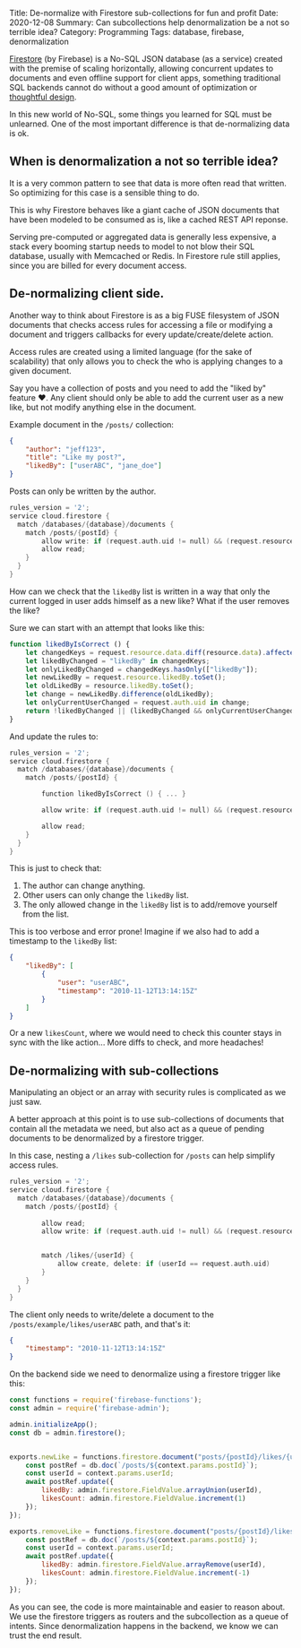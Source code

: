 Title: De-normalize with Firestore sub-collections for fun and profit
Date: 2020-12-08
Summary: Can subcollections help denormalization be a not so terrible idea?
Category: Programming
Tags: database, firebase, denormalization

[Firestore][0] (by Firebase) is a No-SQL JSON database (as a service) created with the premise of scaling horizontally, allowing concurrent updates to documents and even offline support for client apps, something traditional SQL backends cannot do without a good amount of optimization or [thoughtful design][1].

In this new world of No-SQL, some things you learned for SQL must be unlearned. One of the most important difference is that de-normalizing data is ok.


## When is denormalization a not so terrible idea?

It is a very common pattern to see that data is more often read that written. So optimizing for this case is a sensible thing to do.

This is why Firestore behaves like a giant cache of JSON documents that have been modeled to be consumed as is, like a cached REST API reponse.

Serving pre-computed or aggregated data is generally less expensive, a stack every booming startup needs to model to not blow their SQL database, usually with Memcached or Redis. In Firestore rule still applies, since you are billed for every document access.

## De-normalizing client side.

Another way to think about Firestore is as a big FUSE filesystem of JSON documents that checks access rules for accessing a file or modifying a document and triggers callbacks for every update/create/delete action.

Access rules are created using a limited language (for the sake of scalability) that only allows you to check the who is applying changes to a given document.

Say you have a collection of posts and you need to add the "liked by" feature ♥. Any client should only be able to add the current user as a new like, but not modify anything else in the document.

Example document in the `/posts/` collection:

```json
{
	"author": "jeff123",
	"title": "Like my post?",
	"likedBy": ["userABC", "jane_doe"]
}
```

Posts can only be written by the author. 

```c
rules_version = '2';
service cloud.firestore {
  match /databases/{database}/documents {
    match /posts/{postId} {
      	allow write: if (request.auth.uid != null) && (request.resource.author == request.auth.uid);
		allow read;
	}
  }
}
```

How can we check that the `likedBy` list is written in a way that only the current logged in user adds himself as a new like? What if the user removes the like?

Sure we can start with an attempt that looks like this:

```js
function likedByIsCorrect () {
	let changedKeys = request.resource.data.diff(resource.data).affectedKeys();
	let likedByChanged = "likedBy" in changedKeys;
	let onlyLikedByChanged = changedKeys.hasOnly(["likedBy"]);
	let newLikedBy = request.resource.likedBy.toSet();
	let oldLikedBy = resource.likedBy.toSet();
	let change = newLikedBy.difference(oldLikedBy);
	let onlyCurrentUserChanged = request.auth.uid in change;
	return !likedByChanged || (likedByChanged && onlyCurrentUserChanged);
}
```

And update the rules to:

```c
rules_version = '2';
service cloud.firestore {
  match /databases/{database}/documents {
    match /posts/{postId} {

		function likedByIsCorrect () { ... }

      	allow write: if (request.auth.uid != null) && (request.resource.author == request.auth.uid) || likedByIsCorrect();

		allow read;
	}
  }
}
```

This is just to check that:

1. The author can change anything.
2. Other users can only change the `likedBy` list.
3. The only allowed change in the `likedBy` list is to add/remove yourself from the list.

This is too verbose and error prone! Imagine if we also had to add a timestamp to the `likedBy` list:

```json
{
	"likedBy": [
		{
			"user": "userABC",
			"timestamp": "2010-11-12T13:14:15Z"
		}
	]
}
```

Or a new `likesCount`, where we would need to check this counter stays in sync with the like action... More diffs to check, and more headaches!

## De-normalizing with sub-collections

Manipulating an object or an array with security rules is complicated as we just saw.

A better approach at this point is to use sub-collections of documents that contain all the metadata we need, but also act as a queue of pending documents to be denormalized by a firestore trigger.

In this case, nesting a `/likes` sub-collection for `/posts` can help simplify access rules.

```c
rules_version = '2';
service cloud.firestore {
  match /databases/{database}/documents {
    match /posts/{postId} {
		
		allow read;
      	allow write: if (request.auth.uid != null) && (request.resource.author == request.auth.uid);


      	match /likes/{userId} {
        	allow create, delete: if (userId == request.auth.uid)
      	}
	}
  }
}
```

The client only needs to write/delete a document to the `/posts/example/likes/userABC` path, and that's it:

```json
{
	"timestamp": "2010-11-12T13:14:15Z"
}
```

On the backend side we need to denormalize using a firestore trigger like this:

```js
const functions = require('firebase-functions');
const admin = require('firebase-admin');

admin.initializeApp();
const db = admin.firestore();


exports.newLike = functions.firestore.document("posts/{postId}/likes/{userId}").onCreate(async (snapshot, context) => {
    const postRef = db.doc(`/posts/${context.params.postId}`);
    const userId = context.params.userId;
    await postRef.update({ 
		likedBy: admin.firestore.FieldValue.arrayUnion(userId),
		likesCount: admin.firestore.FieldValue.increment(1) 
	});
});

exports.removeLike = functions.firestore.document("posts/{postId}/likes/{userId}").onDelete(async (snapshot, context) => {
    const postRef = db.doc(`/posts/${context.params.postId}`);
    const userId = context.params.userId;
    await postRef.update({ 
		likedBy: admin.firestore.FieldValue.arrayRemove(userId),
		likesCount: admin.firestore.FieldValue.increment(-1) 
	});
});
```

As you can see, the code is more maintainable and easier to reason about. We use the firestore triggers as routers and the subcollection as a queue of intents. Since denormalization happens in the backend, we know we can trust the end result.

[0]: https://firebase.google.com/products/firestore "Firestore by Google"
[1]: https://www.youtube.com/watch?v=DEcwa68f-jY "dotJS 2019 - James Long - CRDTs for Mortals"